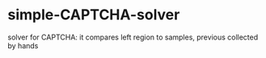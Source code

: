 simple-CAPTCHA-solver
=====================

solver for CAPTCHA: it compares left region to samples, previous collected by hands
